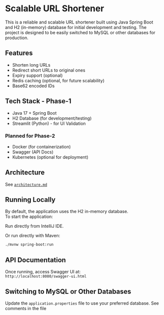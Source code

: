 # Scalable URL Shortener

This is a reliable and scalable URL shortener built using Java Spring Boot and H2 (in-memory) database for initial development and testing. The project is designed to be easily switched to MySQL or other databases for production.

## Features
- Shorten long URLs
- Redirect short URLs to original ones
- Expiry support (optional)
- Redis caching (optional, for future scalability)
- Base62 encoded IDs

## Tech Stack - Phase-1
- Java 17 + Spring Boot
- H2 Database (for development/testing)
- Streamlit (Python) - for UI Validation

### Planned for Phase-2
- Docker (for containerization)
- Swagger (API Docs)
- Kubernetes (optional for deployment)

## Architecture
See [`architecture.md`](architecture.md)

## Running Locally

By default, the application uses the H2 in-memory database.  
To start the application:

Run directly from IntelliJ IDE.

Or run directly with Maven:

```bash
./mvnw spring-boot:run
```

## API Documentation

Once running, access Swagger UI at:  
`http://localhost:8080/swagger-ui.html`

## Switching to MySQL or Other Databases

Update the `application.properties` file to use your preferred database. See comments in the file
